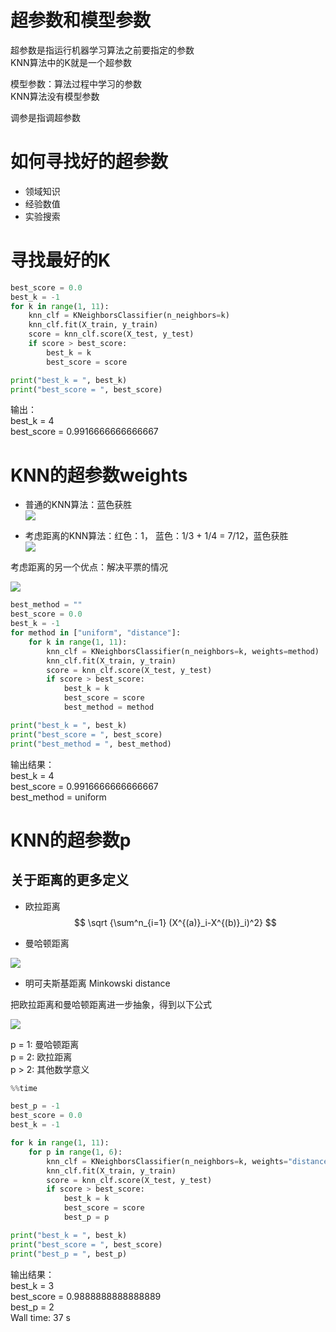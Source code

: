 # 超参数和模型参数

超参数是指运行机器学习算法之前要指定的参数  
KNN算法中的K就是一个超参数

模型参数：算法过程中学习的参数  
KNN算法没有模型参数

调参是指调超参数

# 如何寻找好的超参数

- 领域知识  
- 经验数值  
- 实验搜索  

# 寻找最好的K

```python
best_score = 0.0
best_k = -1
for k in range(1, 11):
    knn_clf = KNeighborsClassifier(n_neighbors=k)
    knn_clf.fit(X_train, y_train)
    score = knn_clf.score(X_test, y_test)
    if score > best_score:
        best_k = k
        best_score = score

print("best_k = ", best_k)
print("best_score = ", best_score)
```

输出：  
best_k =  4  
best_score =  0.9916666666666667

# KNN的超参数weights

- 普通的KNN算法：蓝色获胜  
![](http://windmissing.github.io/images_for_gitbook/liu_yu_bo_play_with_machine_learning/29.png)   

- 考虑距离的KNN算法：红色：1， 蓝色：1/3 + 1/4 = 7/12，蓝色获胜  
![](http://windmissing.github.io/images_for_gitbook/liu_yu_bo_play_with_machine_learning/30.png)   

考虑距离的另一个优点：解决平票的情况

![](http://windmissing.github.io/images_for_gitbook/liu_yu_bo_play_with_machine_learning/31.png)   

```python
best_method = ""
best_score = 0.0
best_k = -1
for method in ["uniform", "distance"]:
    for k in range(1, 11):
        knn_clf = KNeighborsClassifier(n_neighbors=k, weights=method)
        knn_clf.fit(X_train, y_train)
        score = knn_clf.score(X_test, y_test)
        if score > best_score:
            best_k = k
            best_score = score
            best_method = method

print("best_k = ", best_k)
print("best_score = ", best_score)
print("best_method = ", best_method)
```

输出结果：  
best_k =  4  
best_score =  0.9916666666666667  
best_method =  uniform

# KNN的超参数p

## 关于距离的更多定义

- 欧拉距离  
$$
\sqrt {\sum^n_{i=1} (X^{(a)}_i-X^{(b)}_i)^2}
$$

- 曼哈顿距离

![](http://windmissing.github.io/images_for_gitbook/liu_yu_bo_play_with_machine_learning/32.png)   

- 明可夫斯基距离 Minkowski distance

把欧拉距离和曼哈顿距离进一步抽象，得到以下公式

![](http://windmissing.github.io\images\2019\33.png)

p = 1: 曼哈顿距离  
p = 2: 欧拉距离  
p > 2: 其他数学意义

```python
%%time

best_p = -1
best_score = 0.0
best_k = -1

for k in range(1, 11):
    for p in range(1, 6):
        knn_clf = KNeighborsClassifier(n_neighbors=k, weights="distance", p = p)
        knn_clf.fit(X_train, y_train)
        score = knn_clf.score(X_test, y_test)
        if score > best_score:
            best_k = k
            best_score = score
            best_p = p

print("best_k = ", best_k)
print("best_score = ", best_score)
print("best_p = ", best_p)
```

输出结果：  
best_k =  3  
best_score =  0.9888888888888889  
best_p =  2  
Wall time: 37 s

